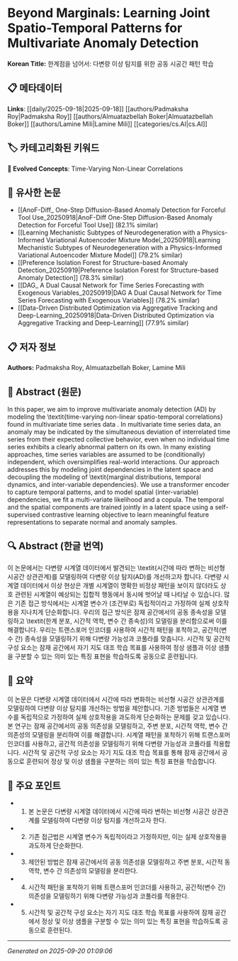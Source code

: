 # Beyond Marginals: Learning Joint Spatio-Temporal Patterns for Multivariate Anomaly Detection

**Korean Title:** 한계점을 넘어서: 다변량 이상 탐지를 위한 공동 시공간 패턴 학습

## 📋 메타데이터

**Links**: [[daily/2025-09-18|2025-09-18]] [[authors/Padmaksha Roy|Padmaksha Roy]] [[authors/Almuatazbellah Boker|Almuatazbellah Boker]] [[authors/Lamine Mili|Lamine Mili]] [[categories/cs.AI|cs.AI]]

## 🏷️ 카테고리화된 키워드
**🚀 Evolved Concepts**: Time-Varying Non-Linear Correlations

## 🔗 유사한 논문
- [[AnoF-Diff_ One-Step Diffusion-Based Anomaly Detection for Forceful Tool Use_20250918|AnoF-Diff One-Step Diffusion-Based Anomaly Detection for Forceful Tool Use]] (82.1% similar)
- [[Learning Mechanistic Subtypes of Neurodegeneration with a Physics-Informed Variational Autoencoder Mixture Model_20250918|Learning Mechanistic Subtypes of Neurodegeneration with a Physics-Informed Variational Autoencoder Mixture Model]] (79.2% similar)
- [[Preference Isolation Forest for Structure-based Anomaly Detection_20250919|Preference Isolation Forest for Structure-based Anomaly Detection]] (78.3% similar)
- [[DAG_ A Dual Causal Network for Time Series Forecasting with Exogenous Variables_20250919|DAG A Dual Causal Network for Time Series Forecasting with Exogenous Variables]] (78.2% similar)
- [[Data-Driven Distributed Optimization via Aggregative Tracking and Deep-Learning_20250918|Data-Driven Distributed Optimization via Aggregative Tracking and Deep-Learning]] (77.9% similar)

## 📋 저자 정보

**Authors:** Padmaksha Roy, Almuatazbellah Boker, Lamine Mili

## 📄 Abstract (원문)

In this paper, we aim to improve multivariate anomaly detection (AD) by
modeling the \textit{time-varying non-linear spatio-temporal correlations}
found in multivariate time series data . In multivariate time series data, an
anomaly may be indicated by the simultaneous deviation of interrelated time
series from their expected collective behavior, even when no individual time
series exhibits a clearly abnormal pattern on its own. In many existing
approaches, time series variables are assumed to be (conditionally)
independent, which oversimplifies real-world interactions. Our approach
addresses this by modeling joint dependencies in the latent space and
decoupling the modeling of \textit{marginal distributions, temporal dynamics,
and inter-variable dependencies}. We use a transformer encoder to capture
temporal patterns, and to model spatial (inter-variable) dependencies, we fit a
multi-variate likelihood and a copula. The temporal and the spatial components
are trained jointly in a latent space using a self-supervised contrastive
learning objective to learn meaningful feature representations to separate
normal and anomaly samples.

## 🔍 Abstract (한글 번역)

이 논문에서는 다변량 시계열 데이터에서 발견되는 \textit{시간에 따라 변하는 비선형 시공간 상관관계}를 모델링하여 다변량 이상 탐지(AD)를 개선하고자 합니다. 다변량 시계열 데이터에서 이상 현상은 개별 시계열이 명확한 비정상 패턴을 보이지 않더라도 상호 관련된 시계열이 예상되는 집합적 행동에서 동시에 벗어날 때 나타날 수 있습니다. 많은 기존 접근 방식에서는 시계열 변수가 (조건부로) 독립적이라고 가정하여 실제 상호작용을 지나치게 단순화합니다. 우리의 접근 방식은 잠재 공간에서의 공동 종속성을 모델링하고 \textit{한계 분포, 시간적 역학, 변수 간 종속성}의 모델링을 분리함으로써 이를 해결합니다. 우리는 트랜스포머 인코더를 사용하여 시간적 패턴을 포착하고, 공간적(변수 간) 종속성을 모델링하기 위해 다변량 가능성과 코풀라를 맞춥니다. 시간적 및 공간적 구성 요소는 잠재 공간에서 자기 지도 대조 학습 목표를 사용하여 정상 샘플과 이상 샘플을 구분할 수 있는 의미 있는 특징 표현을 학습하도록 공동으로 훈련됩니다.

## 📝 요약

이 논문은 다변량 시계열 데이터에서 시간에 따라 변화하는 비선형 시공간 상관관계를 모델링하여 다변량 이상 탐지를 개선하는 방법을 제안합니다. 기존 방법들은 시계열 변수를 독립적으로 가정하여 실제 상호작용을 과도하게 단순화하는 문제를 갖고 있습니다. 본 연구는 잠재 공간에서의 공동 의존성을 모델링하고, 주변 분포, 시간적 역학, 변수 간 의존성의 모델링을 분리하여 이를 해결합니다. 시계열 패턴을 포착하기 위해 트랜스포머 인코더를 사용하고, 공간적 의존성을 모델링하기 위해 다변량 가능성과 코퓰라를 적용합니다. 시간적 및 공간적 구성 요소는 자기 지도 대조 학습 목표를 통해 잠재 공간에서 공동으로 훈련되어 정상 및 이상 샘플을 구분하는 의미 있는 특징 표현을 학습합니다.

## 🎯 주요 포인트

- 1. 본 논문은 다변량 시계열 데이터에서 시간에 따라 변하는 비선형 시공간 상관관계를 모델링하여 다변량 이상 탐지를 개선하고자 한다.

- 2. 기존 접근법은 시계열 변수가 독립적이라고 가정하지만, 이는 실제 상호작용을 과도하게 단순화한다.

- 3. 제안된 방법은 잠재 공간에서의 공동 의존성을 모델링하고 주변 분포, 시간적 동역학, 변수 간 의존성의 모델링을 분리한다.

- 4. 시간적 패턴을 포착하기 위해 트랜스포머 인코더를 사용하고, 공간적(변수 간) 의존성을 모델링하기 위해 다변량 가능성과 코풀라를 적용한다.

- 5. 시간적 및 공간적 구성 요소는 자기 지도 대조 학습 목표를 사용하여 잠재 공간에서 정상 및 이상 샘플을 구분할 수 있는 의미 있는 특징 표현을 학습하도록 공동으로 훈련된다.

---

*Generated on 2025-09-20 01:09:06*